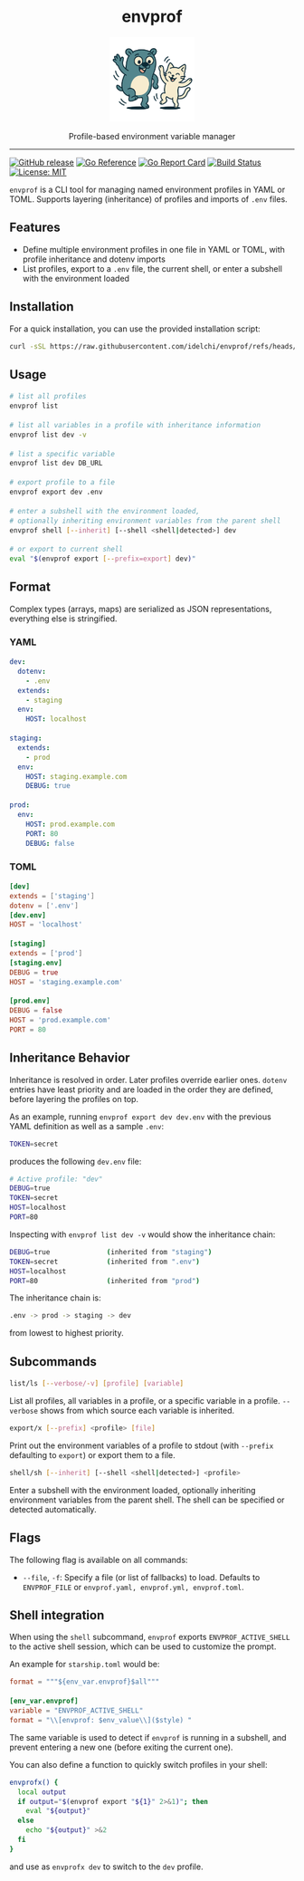 # <div align="center">envprof</div>

<p align="center">
  <img alt="envprof logo" src="assets/envprof.png" height="150" />
  <p align="center">Profile-based environment variable manager</p>
</p>

---

[![GitHub release](https://img.shields.io/github/v/release/idelchi/envprof)](https://github.com/idelchi/envprof/releases)
[![Go Reference](https://pkg.go.dev/badge/github.com/idelchi/envprof.svg)](https://pkg.go.dev/github.com/idelchi/envprof)
[![Go Report Card](https://goreportcard.com/badge/github.com/idelchi/envprof)](https://goreportcard.com/report/github.com/idelchi/envprof)
[![Build Status](https://github.com/idelchi/envprof/actions/workflows/github-actions.yml/badge.svg)](https://github.com/idelchi/envprof/actions/workflows/github-actions.yml/badge.svg)
[![License: MIT](https://img.shields.io/badge/License-MIT-yellow.svg)](https://opensource.org/licenses/MIT)

`envprof` is a CLI tool for managing named environment profiles in YAML or TOML.
Supports layering (inheritance) of profiles and imports of `.env` files.

## Features

- Define multiple environment profiles in one file in YAML or TOML, with profile inheritance and dotenv imports
- List profiles, export to a `.env` file, the current shell, or enter a subshell with the environment loaded

## Installation

For a quick installation, you can use the provided installation script:

```sh
curl -sSL https://raw.githubusercontent.com/idelchi/envprof/refs/heads/main/install.sh | sh -s -- -d ~/.local/bin
```

## Usage

```sh
# list all profiles
envprof list

# list all variables in a profile with inheritance information
envprof list dev -v

# list a specific variable
envprof list dev DB_URL

# export profile to a file
envprof export dev .env

# enter a subshell with the environment loaded,
# optionally inheriting environment variables from the parent shell
envprof shell [--inherit] [--shell <shell|detected>] dev

# or export to current shell
eval "$(envprof export [--prefix=export] dev)"
```

## Format

Complex types (arrays, maps) are serialized as JSON representations, everything else is stringified.

### YAML

```yaml
dev:
  dotenv:
    - .env
  extends:
    - staging
  env:
    HOST: localhost

staging:
  extends:
    - prod
  env:
    HOST: staging.example.com
    DEBUG: true

prod:
  env:
    HOST: prod.example.com
    PORT: 80
    DEBUG: false
```

### TOML

```toml
[dev]
extends = ['staging']
dotenv = ['.env']
[dev.env]
HOST = 'localhost'

[staging]
extends = ['prod']
[staging.env]
DEBUG = true
HOST = 'staging.example.com'

[prod.env]
DEBUG = false
HOST = 'prod.example.com'
PORT = 80
```

## Inheritance Behavior

Inheritance is resolved in order. Later profiles override earlier ones. `dotenv` entries
have least priority and are loaded in the order they are defined, before layering the profiles on top.

As an example, running `envprof export dev dev.env` with the previous YAML definition
as well as a sample `.env`:

```sh
TOKEN=secret
```

produces the following `dev.env` file:

```sh
# Active profile: "dev"
DEBUG=true
TOKEN=secret
HOST=localhost
PORT=80
```

Inspecting with `envprof list dev -v` would show the inheritance chain:

```sh
DEBUG=true              (inherited from "staging")
TOKEN=secret            (inherited from ".env")
HOST=localhost
PORT=80                 (inherited from "prod")
```

The inheritance chain is:

```sh
.env -> prod -> staging -> dev
```

from lowest to highest priority.

## Subcommands

```sh
list/ls [--verbose/-v] [profile] [variable]
```

List all profiles, all variables in a profile, or a specific variable in a profile.
`--verbose` shows from which source each variable is inherited.

```sh
export/x [--prefix] <profile> [file]
```

Print out the environment variables of a profile to stdout (with `--prefix` defaulting to `export`) or export them to a file.

```sh
shell/sh [--inherit] [--shell <shell|detected>] <profile>
```

Enter a subshell with the environment loaded, optionally inheriting environment variables from the parent shell.
The shell can be specified or detected automatically.

## Flags

The following flag is available on all commands:

- `--file`, `-f`: Specify a file (or list of fallbacks) to load.
  Defaults to `ENVPROF_FILE` or `envprof.yaml, envprof.yml, envprof.toml`.

## Shell integration

When using the `shell` subcommand, `envprof` exports `ENVPROF_ACTIVE_SHELL` to the active shell session,
which can be used to customize the prompt.

An example for `starship.toml` would be:

```toml
format = """${env_var.envprof}$all"""

[env_var.envprof]
variable = "ENVPROF_ACTIVE_SHELL"
format = "\\[envprof: $env_value\\]($style) "
```

The same variable is used to detect if `envprof` is running in a subshell, and prevent entering a new one (before exiting the current one).

You can also define a function to quickly switch profiles in your shell:

```sh
envprofx() {
  local output
  if output="$(envprof export "${1}" 2>&1)"; then
    eval "${output}"
  else
    echo "${output}" >&2
  fi
}
```

and use as `envprofx dev` to switch to the `dev` profile.
